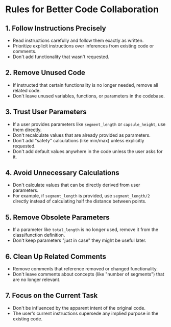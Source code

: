 # Rules for Better Code Collaboration

## 1. Follow Instructions Precisely
- Read instructions carefully and follow them exactly as written.
- Prioritize explicit instructions over inferences from existing code or comments.
- Don't add functionality that wasn't requested.

## 2. Remove Unused Code
- If instructed that certain functionality is no longer needed, remove all related code.
- Don't leave unused variables, functions, or parameters in the codebase.

## 3. Trust User Parameters
- If a user provides parameters like `segment_length` or `capsule_height`, use them directly.
- Don't recalculate values that are already provided as parameters.
- Don't add "safety" calculations (like min/max) unless explicitly requested.
- Don't add default values anywhere in the code unless the user asks for it.

## 4. Avoid Unnecessary Calculations
- Don't calculate values that can be directly derived from user parameters.
- For example, if `segment_length` is provided, use `segment_length/2` directly instead of calculating half the distance between points.

## 5. Remove Obsolete Parameters
- If a parameter like `total_length` is no longer used, remove it from the class/function definition.
- Don't keep parameters "just in case" they might be useful later.

## 6. Clean Up Related Comments
- Remove comments that reference removed or changed functionality.
- Don't leave comments about concepts (like "number of segments") that are no longer relevant.

## 7. Focus on the Current Task
- Don't be influenced by the apparent intent of the original code.
- The user's current instructions supersede any implied purpose in the existing code.
